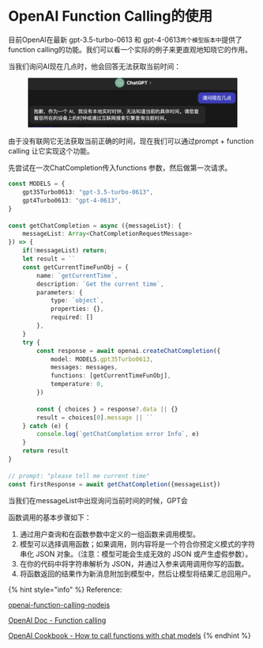 # OpenAI Function Calling的使用

目前OpenAI在最新 gpt-3.5-turbo-0613 和 gpt-4-0613`两个模型版本中`提供了 function calling的功能。我们可以看一个实际的例子来更直观地知晓它的作用。



当我们询问AI现在几点时，他会回答无法获取当前时间：

<figure><img src="../.gitbook/assets/image (4).png" alt=""><figcaption></figcaption></figure>

由于没有联网它无法获取当前正确的时间，现在我们可以通过prompt + function calling 让它实现这个功能。

先尝试在一次ChatCompletion传入functions 参数，然后做第一次请求。

```typescript
const MODELS = {
    gpt35Turbo0613: "gpt-3.5-turbo-0613",
    gpt4Turbo0613: "gpt-4-0613",
}

const getChatCompletion = async ({messageList}: {
    messageList: Array<ChatCompletionRequestMessage>
}) => { 
    if(!messageList) return;
    let result = ``
    const getCurrentTimeFunObj = {
        name: `getCurrentTime`,
        description: `Get the current time`,
        parameters: {
            type: `object`,
            properties: {},
            required: []
        },
    }
    try {
        const response = await openai.createChatCompletion({
            model: MODELS.gpt35Turbo0613,
            messages: messages,
            functions: [getCurrentTimeFunObj],
            temperature: 0,
        })

        const { choices } = response?.data || {}
        result = choices[0].message || ``
    } catch (e) {
        console.log(`getChatCompletion error Info`, e)
    }
    return result
}

// prompt: "please tell me current time"
const firstResponse = await getChatCompletion({messageList})
```

当我们在messageList中出现询问当前时间的时候，GPT会







函数调用的基本步骤如下：

1. 通过用户查询和在函数参数中定义的一组函数来调用模型。
2. 模型可以选择调用函数；如果调用，则内容将是一个符合你预定义模式的字符串化 JSON 对象。（注意：模型可能会生成无效的 JSON 或产生虚假参数）。
3. 在你的代码中将字符串解析为 JSON，并通过入参来调用调用你写的函数。
4. 将函数返回的结果作为新消息附加到模型中，然后让模型将结果汇总回用户。





{% hint style="info" %}
Reference:

[openai-function-calling-nodejs](https://github.com/JohannLai/openai-function-calling-nodejs)

[OpenAI Doc - Function calling](https://platform.openai.com/docs/guides/gpt/function-calling)

[OpenAI Cookbook - How to call functions with chat models](https://github.com/openai/openai-cookbook/blob/main/examples/How\_to\_call\_functions\_with\_chat\_models.ipynb)
{% endhint %}
